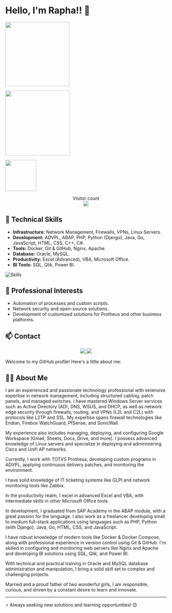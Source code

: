 # Hello, I'm Rapha!! 👋

<p align="left">
  <a href="#" style="display: inline-block; margin-right: 10px;">
    <img height="200" src="https://my-stats-43gk.vercel.app/api?username=Raphael345&show_icons=true&theme=radical&hide=contribs,issues&show=discussions_answered&rank_icon=github&include_all_commits=true&card_width=150" />
  </a>
</p>

<p align="right" style="display: flex; flex-wrap: wrap;">
  <img height="202" src="https://github-readme-streak-stats-git-main-davids-projects-ad77adcc.vercel.app/?user=Raphael345&theme=radical" style="margin-right: 10px;"/>
</p>

<p align="center" style="display: flex; flex-wrap: wrap;">
  <img height="97" src="https://github-profile-trophy.vercel.app/?username=Raphael345&theme=radical&no-frame=true&title=Stars,Followers,Commits&column=-1"/>
</p>

<p align="center">
  Visitor count<br>
  <img src="https://profile-counter.glitch.me/Raphael345/count.svg" />
</p>

## 🚀 Technical Skills
- **Infrastructure:** Network Management, Firewalls, VPNs, Linux Servers.
- **Development:** ADVPL, ABAP, PHP, Python (Django), Java, Go, JavaScript, HTML, CSS, C++, C#.
- **Tools:** Docker, Git & GitHub, Nginx, Apache.
- **Database:** Oracle, MySQL.
- **Productivity:** Excel (Advanced), VBA, Microsoft Office.
- **BI Tools:** SQL, Qlik, Power BI.

![Skills](https://skillicons.dev/icons?i=python,docker,linux,nginx,git,java,php,js,mysql,oracle,html,css,cpp,cs)

## 🌟 Professional Interests
- Automation of processes and custom scripts.
- Network security and open-source solutions.
- Development of customized solutions for Protheus and other business platforms.

## 📫 Contact
<p align="center">
  <a href="https://www.linkedin.com/in/raphael-dias-277870153/">
    <img src="https://img.shields.io/badge/LinkedIn-Connect-blue?style=for-the-badge&logo=linkedin" />
  </a>
  <a href="mailto:raphaeldias345@gmail.com">
    <img src="https://img.shields.io/badge/Email-Contact-red?style=for-the-badge&logo=gmail" />
  </a>
</p>

Welcome to my GitHub profile! Here's a little about me:

## 👨‍💻 About Me
I am an experienced and passionate technology professional with extensive expertise in network management, including structured cabling, patch panels, and managed switches. I have mastered Windows Server services such as Active Directory (AD), DNS, WSUS, and DHCP, as well as network edge security through firewalls, routing, and VPNs (L2L and C2L) with protocols like L2TP and SSL. My expertise spans firewall technologies like Endian, Firebox WatchGuard, PfSense, and SonicWall.

My experience also includes managing, deploying, and configuring Google Workspace (Gmail, Sheets, Docs, Drive, and more). I possess advanced knowledge of Linux servers and specialize in deploying and administering Cisco and Unifi AP networks.

Currently, I work with TOTVS Protheus, developing custom programs in ADVPL, applying continuous delivery patches, and monitoring the environment.

I have solid knowledge of IT ticketing systems like GLPI and network monitoring tools like Zabbix.

In the productivity realm, I excel in advanced Excel and VBA, with intermediate skills in other Microsoft Office tools.

In development, I graduated from SAP Academy in the ABAP module, with a great passion for the language. I also work as a freelancer developing small to medium full-stack applications using languages such as PHP, Python (with Django), Java, Go, HTML, CSS, and JavaScript.

I have robust knowledge of modern tools like Docker & Docker Compose, along with professional experience in version control using Git & GitHub. I'm skilled in configuring and monitoring web servers like Nginx and Apache and developing BI solutions using SQL, Qlik, and Power BI.

With technical and practical training in Oracle and MySQL database administration and manipulation, I bring a solid skill set to complex and challenging projects.

Married and a proud father of two wonderful girls, I am responsible, curious, and driven by a constant desire to learn and innovate.

---
⭐ Always seeking new solutions and learning opportunities! 😊

